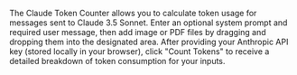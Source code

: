 The Claude Token Counter allows you to calculate token usage for messages sent to Claude 3.5 Sonnet. Enter an optional system prompt and required user message, then add image or PDF files by dragging and dropping them into the designated area. After providing your Anthropic API key (stored locally in your browser), click "Count Tokens" to receive a detailed breakdown of token consumption for your inputs.

<!-- Generated from commit: 033c0a74688aab01dedca71d7d4d718838a8db50 -->